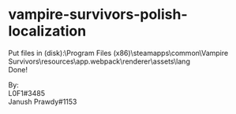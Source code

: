 # vampire-survivors-polish-localization

Put files in (disk):\Program Files (x86)\steamapps\common\Vampire Survivors\resources\app\.webpack\renderer\assets\lang <br>
Done! <br>

By:<br>
L0F1#3485<br>
Janush Prawdy#1153

